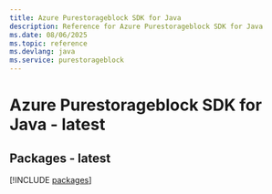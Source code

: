 ```yaml
---
title: Azure Purestorageblock SDK for Java
description: Reference for Azure Purestorageblock SDK for Java
ms.date: 08/06/2025
ms.topic: reference
ms.devlang: java
ms.service: purestorageblock
---
```

# Azure Purestorageblock SDK for Java - latest
## Packages - latest
[!INCLUDE [packages](purestorageblock-index.md)]